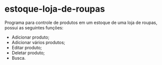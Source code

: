 # estoque-loja-de-roupas

Programa para controle de produtos em um estoque de uma loja de roupas, possui as seguintes funções:

- Adicionar produto;
- Adicionar vários produtos;
- Editar produto;
- Deletar produto;
- Busca.

